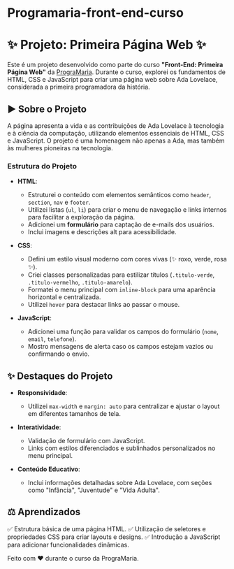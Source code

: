 # Programaria-front-end-curso
# ✨ Projeto: Primeira Página Web ✨

Este é um projeto desenvolvido como parte do curso **"Front-End: Primeira Página Web"** da [PrograMaria](https://www.programaria.org/cursos-programaria/front-end-primeira-pagina-web/). Durante o curso, explorei os fundamentos de HTML, CSS e JavaScript para criar uma página web sobre Ada Lovelace, considerada a primeira programadora da história.

## ▶ Sobre o Projeto

A página apresenta a vida e as contribuições de Ada Lovelace à tecnologia e à ciência da computação, utilizando elementos essenciais de HTML, CSS e JavaScript. O projeto é uma homenagem não apenas a Ada, mas também às mulheres pioneiras na tecnologia.

### Estrutura do Projeto

- **HTML**:
  - Estruturei o conteúdo com elementos semânticos como `header`, `section`, `nav` e `footer`.
  - Utilizei listas (`ul`, `li`) para criar o menu de navegação e links internos para facilitar a exploração da página.
  - Adicionei um **formulário** para captação de e-mails dos usuários.
  - Inclui imagens e descrições alt para acessibilidade.

- **CSS**:
  - Defini um estilo visual moderno com cores vivas (✨ roxo, verde, rosa ✨).
  - Criei classes personalizadas para estilizar títulos (`.titulo-verde`, `.titulo-vermelho`, `.titulo-amarelo`).
  - Formatei o menu principal com `inline-block` para uma aparência horizontal e centralizada.
  - Utilizei `hover` para destacar links ao passar o mouse.

- **JavaScript**:
  - Adicionei uma função para validar os campos do formulário (`nome`, `email`, `telefone`).
  - Mostro mensagens de alerta caso os campos estejam vazios ou confirmando o envio.

## ✨ Destaques do Projeto

- **Responsividade**:
  - Utilizei `max-width` e `margin: auto` para centralizar e ajustar o layout em diferentes tamanhos de tela.

- **Interatividade**:
  - Validação de formulário com JavaScript.
  - Links com estilos diferenciados e sublinhados personalizados no menu principal.

- **Conteúdo Educativo**:
  - Inclui informações detalhadas sobre Ada Lovelace, com seções como "Infância", "Juventude" e "Vida Adulta".

## ⚖ Aprendizados

✅ Estrutura básica de uma página HTML.
✅ Utilização de seletores e propriedades CSS para criar layouts e designs.
✅ Introdução a JavaScript para adicionar funcionalidades dinâmicas.

Feito com ❤️ durante o curso da PrograMaria.

